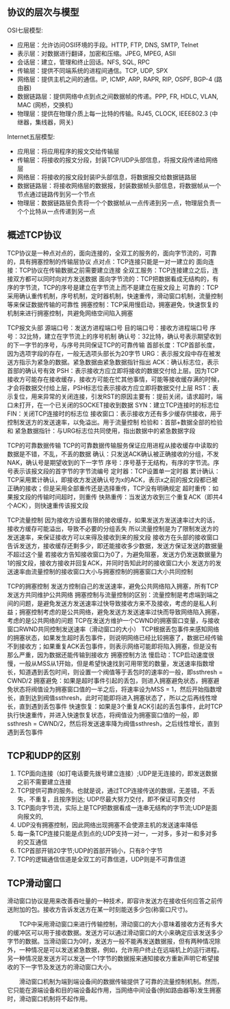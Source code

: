 ## 协议的层次与模型
OSI七层模型:  
* 应用层：允许访问OSI环境的手段。HTTP, FTP, DNS, SMTP, Telnet 
* 表示层：对数据进行翻译，加密和压缩。JPEG, MPEG, ASII 
* 会话层：建立，管理和终止回话。NFS, SQL, RPC 
* 传输层：提供不同端系统的进程间通信。TCP, UDP, SPX 
* 网络层：提供主机之间的通信。IP, ICMP, ARP, RAPR, RIP, OSPF, BGP-4 (路由器) 
* 数据链路层：提供网络中点到点之间数据帧的传递。PPP, FR, HDLC, VLAN, MAC (网桥，交换机) 
* 物理层：提供在物理介质上每一比特的传输。RJ45, CLOCK, IEEE802.3 (中继器，集线器，网关)

Internet五层模型:  
* 应用层：将应用程序的报文交给传输层 
* 传输层：将接收的报文分段，封装TCP/UDP头部信息，将报文段传递给网络层 
* 网络层：将接收的报文段封装IP头部信息，将数据报交给数据链路层 
* 数据链路层：将接收网络层的数据报，封装数据帧头部信息，将数据帧从一个节点通过链路传到另一个节点 
* 物理层：数据链路层负责将一个个数据帧从一点传递到另一点，物理层负责一个个比特从一点传递到另一点

## 概述TCP协议
TCP协议是一种点对点的，面向连接的，全双工的服务的，面向字节流的，可靠的，具有拥塞控制的传输层协议 点对点：TCP连接只能是一对一建立的 面向连接：TCP协议在传输数据之前需要建立连接 全双工服务：TCP连接建立之后，连接双方都可以同时向对方发送数据 面向字节流的：TCP把数据看成无结构的，有序的字节流，TCP的序号是建立在字节流上而不是建立在报文段上 可靠的：TCP采用确认重传机制，序号机制，定时器机制，快速重传，滑动窗口机制，流量控制等来保证数据传输的可靠性 拥塞控制：TCP采用慢启动，拥塞避免，快速恢复的机制来进行拥塞控制，共避免网络空间陷入拥塞

TCP报文头部 源端口号：发送方进程端口号 目的端口号：接收方进程端口号 序号：32比特，建立在字节流上的序号机制 确认号：32比特，确认号表示期望收到的下一字节的序号，与序号共同保证TCP的可靠传输 首部长度：TCP首部长度，因为选项字段的存在，一般无选项头部长为20字节 URG：表示报文段中存在被发送方指示为紧急的数据。紧急数据由紧急数据指针指出 ACK：确认标志位，表示首部的确认号有效 PSH：表示接收方应立即将接收的数据交付给上层。因为TCP接收方可能存在接收缓存，接收方可能在忙其他事情，可能等接收缓存满的时候，才会将数据交付给上层，PSH标志位表示接收方应立即将数据交付上层 RST：表示复位，用来异常的关闭连接，引发RST的原因主要有：提前关闭，请求超时，端口未打开，在一个已关闭的SOCKET接收到数据 SYN：建立TCP连接时的标志位 FIN：关闭TCP连接时的标志位 接收窗口：表示接收方还有多少缓存供接收，用于控制发送方的发送速率，以免溢出。用于流量控制 检验和：首部+数据全部的检验和 紧急数据指针：与URG标志位共同使用，指出数据中的紧急数据字段

TCP的可靠数据传输 TCP的可靠数据传输服务保证应用进程从接收缓存中读取的数据是不错，不乱，不丢的数据 确认：只发送ACK确认被正确接收的分组，不发NAK，确认号是期望收到的下一字节 序号：序号基于无结构，有序的字节流。序号表示该报文段的首字节的字节流编号 定时器：TCP设置单一定时器 累计确认：TCP采用累计确认，即接收方发送确认号为x的ACK，表示x之前的报文段都已被正确的接收；但是采用全部重传还是选择重传，TCP没有明确规定 超时重传：如果报文段的传输时间超时，则重传 快熟重传：当发送方收到三个重复ACK（即共4个ACK），则快速重传该报文段

TCP流量控制 因为接收方设置有限的接收缓存，如果发送方发送速率过大的话，接收方缓存可能溢出，导致不必要的分组丢失 所以流量控制是为了限制发送方的发送速率，来保证接收方可以来得及接收到来的报文段 接收方在头部的接收窗口告诉发送方，接收缓存还剩多少，即还能接收多少数据，发送方保证发送的数据量不超过这个量 若接收方告知接收窗口为0了，为避免阻塞，发送方仍发送数据量为1的报文段，接收方接收并回复ACK，并同时告知此时的接收窗口大小 发送方的发送速率由流量控制的接收窗口大小与拥塞控制的拥塞窗口大小共同控制

TCP的拥塞控制 发送方控制自己的发送速率，避免公共网络陷入拥塞，所有TCP发送方共同维护公共网络 拥塞控制与流量控制的区别：流量控制是考虑端到端之间的问题，是避免发送方发送速率过快导致接收方来不及接收，考虑的是私人利益；拥塞控制考虑的是公共网络，避免发送方发送速率过快而导致网络陷入拥塞，考虑的是公共网络的问题 TCP在发送方维护一个CWND的拥塞窗口变量，与接收窗口RWND共同控制发送速率（滑动窗口的大小） TCP根据丢包事件来感知网络的拥塞状态，如果发生超时丢包事件，则说明网络已经比较拥塞了，数据已经传输不到接收方；如果重复ACK丢包事件，则表示网络可能即将陷入拥塞，但是没有那么严重，因为数据还能传输到接收方 拥塞控制方法 慢启动：TCP启动速度很慢，一般从MSS从1开始，但是希望快速找到可用带宽的数量，发送速率指数增长，知道遇到丢包时间，则设置一个阀值等于丢包时的速率的一般，即ssthresh = CWND/2 拥塞避免：如果是超时事件引起的丢包，则进入拥塞避免状态，拥塞避免状态将阀值设为拥塞窗口值的一半之后，将速率设为MSS = 1，然后开始指数增长，直到达到阀值ssthresh，此时可能即将进入拥塞状态了，所以之后再线性增长，直到遇到丢包事件 快速恢复：如果是3个重复ACK引起的丢包事件，此时TCP执行快速重传，并进入快速恢复状态，将阀值设为拥塞窗口值的一般，即ssthresh = CWND/2，然后将发送速率降为阀值ssthresh，之后线性增长，直到遇到丢包事件

## TCP和UDP的区别
1. TCP面向连接（如打电话要先拨号建立连接）;UDP是无连接的，即发送数据之前不需要建立连接
2. TCP提供可靠的服务。也就是说，通过TCP连接传送的数据，无差错，不丢失，不重复，且按序到达; UDP尽最大努力交付，即不保证可靠交付
3. TCP面向字节流，实际上是TCP把数据看成一连串无结构的字节流;UDP是面向报文的, 
4. UDP没有拥塞控制，因此网络出现拥塞不会使源主机的发送速率降低
5. 每一条TCP连接只能是点到点的;UDP支持一对一，一对多，多对一和多对多的交互通信
6. TCP首部开销20字节;UDP的首部开销小，只有8个字节
7. TCP的逻辑通信信道是全双工的可靠信道，UDP则是不可靠信道

## TCP滑动窗口
  滑动窗口协议是用来改善吞吐量的一种技术，即容许发送方在接收任何应答之前传送附加的包。接收方告诉发送方在某一时刻能送多少包(称窗口尺寸)。

  TCP中采用滑动窗口来进行传输控制，滑动窗口的大小意味着接收方还有多大的缓冲区可以用于接收数据。发送方可以通过滑动窗口的大小来确定应该发送多少字节的数据。当滑动窗口为0时，发送方一般不能再发送数据报，但有两种情况除外，一种情况是可以发送紧急数据，例如，允许用户终止在远端机上的运行进程。另一种情况是发送方可以发送一个1字节的数据报来通知接收方重新声明它希望接收的下一字节及发送方的滑动窗口大小。

  滑动窗口机制为端到端设备间的数据传输提供了可靠的流量控制机制。然而，它只能在源端设备和目的端设备起作用，当网络中间设备(例如路由器等)发生拥塞时，滑动窗口机制将不起作用。

